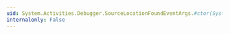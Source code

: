 ```yaml
---
uid: System.Activities.Debugger.SourceLocationFoundEventArgs.#ctor(System.Object,System.Activities.Debugger.SourceLocation)
internalonly: False
---
```

